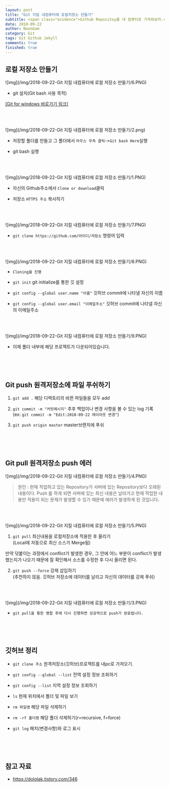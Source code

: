 ```yaml
---
layout: post
title: "Git 지킬 내컴퓨터에 로컬저장소 만들기"
subtitle: <span class="evidence">Github Repositoy를 내 컴퓨터로 가져와보자.</span>
date: 2018-09-22
author: NoonGam
category: Git
tags: Git Github Jekyll
comments: true
finished: true
---
```




## 로컬 저장소 만들기

![img](/img/2018-09-22-Git 지킬 내컴퓨터에 로컬 저장소 만들기/6.PNG)

- git 설치(Git bash 사용 목적)

[[Git for windows 바로가기 링크]](https://gitforwindows.org)


<br><br>

![img](/img/2018-09-22-Git 지킬 내컴퓨터에 로컬 저장소 만들기/2.png)

- 저장할 폴더를 만들고 그 폴더에서 `마우스 우측 클릭`->`Git bash Here`실행

- git bash 실행

<br><br>

![img](/img/2018-09-22-Git 지킬 내컴퓨터에 로컬 저장소 만들기/1.PNG)

- 자신의 Github주소에서 `Clone or download`클릭

- 저장소 `HTTPS 주소` 복사하기


<br><br>

![img](/img/2018-09-22-Git 지킬 내컴퓨터에 로컬 저장소 만들기/7.PNG)

- `git clone https://github.com/아이디/저장소` 명령어 입력

<br><br>

![img](/img/2018-09-22-Git 지킬 내컴퓨터에 로컬 저장소 만들기/8.PNG)

- `Cloning을 진행`

- `git init` git initialize를 통한 깃 설정

- `git config --global user.name "이름"` 깃허브 commit에 나타낼 자신의 이름

- `git config --global user.email "이메일주소"`  깃허브 commit에 나타낼 자신의 이메일주소


<br><br>

![img](/img/2018-09-22-Git 지킬 내컴퓨터에 로컬 저장소 만들기/9.PNG)

- 이제 폴더 내부에 해당 프로젝트가 다운되어있습니다.





<br><br><br>


## Git push 원격저장소에 파일 푸쉬하기

1. `git add .` 해당 디렉토리의 바뀐 파일들을 모두 add

2. `git commit -m "커밋메시지"` 추후 백업이나 변경 사항을 볼 수 있는 log 기록<br>
(ex: `git commit -m "Edit:2018-09-22 레이아웃 변경"`)

3. `git push origin master`  master브랜치에 푸쉬

<br><br><br>

## Git pull 원격저장소 push 에러


![img](/img/2018-09-22-Git 지킬 내컴퓨터에 로컬 저장소 만들기/4.PNG)

> 원인 : 현재 작업하고 있는 Repository가 서버에 있는 Repository보다 오래된 내용이다. Push 를 하게 되면 서버에 있는 최신 내용은 날라가고 현재 작업한 내용만 적용이 되는 문제가 발생할 수 있기 때문에 에러가 발생하게 된 것입니다.

<br><br>

![img](/img/2018-09-22-Git 지킬 내컴퓨터에 로컬 저장소 만들기/5.PNG)

1. `git pull` 최신내용을 로컬저장소에 적용한 후 올리기 <br>
 (Local에 자동으로 최신 소스가 Merge됨)<br>

만약 덧붙이는 과정에서 conflict가 발생한 경우, 그 안에 어느 부분이 conflict가 발생했는지가 나오기 때문에 잘 확인해서 소스를 수정한 후 다시 올리면 된다.


2. `git push --force` 강제 삽입하기 <br>
(<a>추천하지 않음.</a> 깃허브 저장소에 데이터를 날리고 자신의 데이터를 강제 푸쉬)


<br><br>

![img](/img/2018-09-22-Git 지킬 내컴퓨터에 로컬 저장소 만들기/3.PNG)

- `git pull을 통한 병합 후에 다시 진행하면 성공적으로 push가 완료됩니다.`




<br><br><br>


## 깃허브 정리

- `git clone 주소` 원격저장소(깃허브)프로젝트를 내pc로 가져오기.

- `git config --global --list` 전역 설정 정보 조회하기

- `git config --list` 지역 설정 정보 조회하기

- `ls` 현재 위치에서 폴더 및 파일 보기

- `rm 파일명` 해당 파일 삭제하기

- `rm -rf 폴더명` 해당 폴더 삭제하기(r=recursive, f=force)

- `git log` 패치(변경사항)와 로그 표시




<br><br><br>

## 참고 자료

* https://dololak.tistory.com/346
